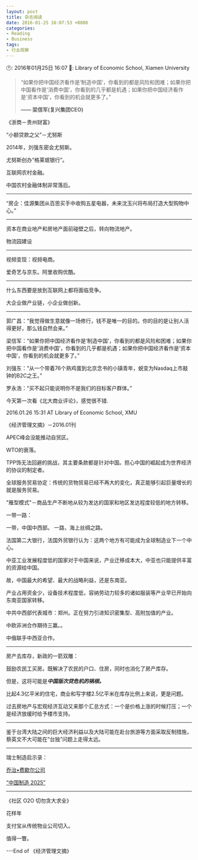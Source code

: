 ```yaml
---
layout: post
title: 杂志阅读
date: 2016-01-25 16:07:53 +0800
categories:
- Reading
- Business
tags:
- 行业观察
---
```


🕐: 2016年01月25日 16:07
📍: Library of Economic School, Xiamen University

<blockquote class="blockquote-center">
<p>“如果你把中国经济看作是‘制造中国’，你看到的都是风险和困难；如果你把中国看作是‘消费中国’，你看到的几乎都是机遇；如果你把中国经济看作是‘资本中国’，你看到的机会就更多了。”</p>
<p><strong> —— 梁信军(复兴集团CEO)</strong></p>
</blockquote>


<!-- more -->

《浙商－贵州财富》

“小额贷款之父”－尤努斯


2014年，刘强东密会尤努斯。

尤努斯创办“格莱珉银行”。

互联网农村金融。

中国农村金融体制非常落后。

---


“房企：佳源集团从百思买手中收购五星电器，未来沈玉兴将布局打造大型购物中心。”


---

资本在商业地产和房地产面前碰壁之后，转向物流地产。

物流园建设


---

视频变现：视频电商。

爱奇艺与京东。阿里收购优酷。

---


什么东西要是放到互联网上都将面临竞争。

大企业做产业链，小企业做创新。

---

郭广昌：“我觉得做生意就像一场修行，钱不是唯一的目的。你的目的是让别人活得更好，那么钱自然会来。”

梁信军：“如果你把中国经济看作是‘制造中国’，你看到的都是风险和困难；如果你把中国看作是‘消费中国’，你看到的几乎都是机遇；如果你把中国经济看作是‘资本中国’，你看到的机会就更多了。”


刘强东：“从一个带着76个熟鸡蛋到北京念书的小镇青年，蜕变为Nasdaq上市敲钟的B2C之王。”

罗永浩：“买不起只能说明你不是我们的目标客户群体。”

今天第一次看《北大商业评论》，感觉很不错.


2016.01.26  15:31 AT Library of Economic School, XMU

《经济管理文摘》－2016.01刊

APEC峰会没能推动自贸区。

WTO的衰落。

TPP饰无法回避的挑战，其主要条款都是针对中国。担心中国的崛起成为世界经济的协议的制定者。



全球服务贸易协定：传统的货物贸易已经不再大的变化，真正能够引起巨量增长的就是服务贸易。

"雁型模式"－商品生产不断地从较为发达的国家和地区发达程度较低的地方转移。

一带一路：

一带，中国中西部。
一路，海上丝绸之路。

法国第二大银行，法国外贸银行认为：这两个地方有可能成为全球制造业下一个中心。

中亚工业发展程度低的国家对于中国来说，产业迁移成本大，中亚也只能提供丰富的资源给中国。

故，中国最大的希望、最大的战略利益，还是东南亚。

产业占用资金少，设备技术程度低，容纳劳动力较多的诸如服装等产业早已开始向东南亚国家转移。

中共中西部代表城市：郑州。正在努力引进知识密集型、高附加值的产业。


中欧非洲合作期待三赢。。

中俄联手中西亚合作。

---

房产去库存，新政的一箭双雕：

鼓励农民工买房。既解决了农民的户口、住房，同时也消化了房产库存。

但是，这将可能是***中国版次贷危机的祸根。***

比起4.3亿平米的住宅，商业和写字楼2.5亿平米在库存比例上来说，更是问题。

过去房地产与宏观经济互动又来那个汇总方式：一个是价格上涨的时候打压；一个是经济放缓时给予楼市支持。

---

鉴于台湾大陆之间的巨大经济利益以及大陆可能在赴台旅游等方面采取反制措施，蔡英文不大可能在“台独”问题上走得太远。


---


瑞士制造启示录：



[乔治•费歇尔公司](https://en.wikipedia.org/wiki/Georg_Fischer_(Swiss_company))

[“中国制造 2025”](http://www.miit.gov.cn/n11293472/n11293832/n11294072/n11302450/16812510.html)


---

《社区 O2O 切勿贪大求全》


花样年

支付宝从传统物业公司切入。

值得一瞥。

---End of 《经济管理文摘》







